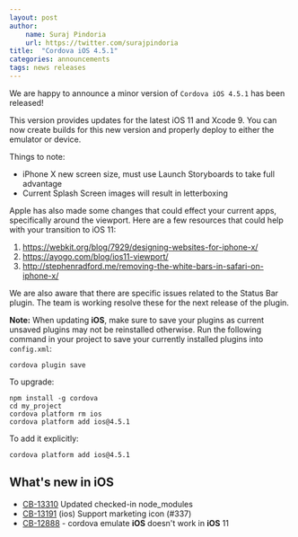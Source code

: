 ```yaml
---
layout: post
author:
    name: Suraj Pindoria
    url: https://twitter.com/surajpindoria
title:  "Cordova iOS 4.5.1"
categories: announcements
tags: news releases
---
```


We are happy to announce a minor version of `Cordova iOS 4.5.1` has been released!

This version provides updates for the latest iOS 11 and Xcode 9. You can now create builds for this new version and properly deploy to either the emulator or device.

Things to note:

* iPhone X new screen size, must use Launch Storyboards to take full advantage
* Current Splash Screen images will result in letterboxing

Apple has also made some changes that could effect your current apps, specifically around the viewport. Here are a few resources that could help with your transition to iOS 11:

1. https://webkit.org/blog/7929/designing-websites-for-iphone-x/
2. https://ayogo.com/blog/ios11-viewport/
3. http://stephenradford.me/removing-the-white-bars-in-safari-on-iphone-x/

We are also aware that there are specific issues related to the Status Bar plugin. The team is working resolve these for the next release of the plugin.

**Note:** When updating **iOS**, make sure to save your plugins as current unsaved plugins may not be reinstalled otherwise. Run the following command in your project to save your currently installed plugins into `config.xml`:

    cordova plugin save

To upgrade:

    npm install -g cordova
    cd my_project
    cordova platform rm ios
    cordova platform add ios@4.5.1

To add it explicitly:

    cordova platform add ios@4.5.1

<!--more-->
## What's new in iOS

* [CB-13310](https://issues.apache.org/jira/browse/CB-13310) Updated checked-in node_modules
* [CB-13191](https://issues.apache.org/jira/browse/CB-13191) (ios) Support marketing icon (#337)
* [CB-12888](https://issues.apache.org/jira/browse/CB-12888) - cordova emulate **iOS** doesn't work in **iOS** 11
